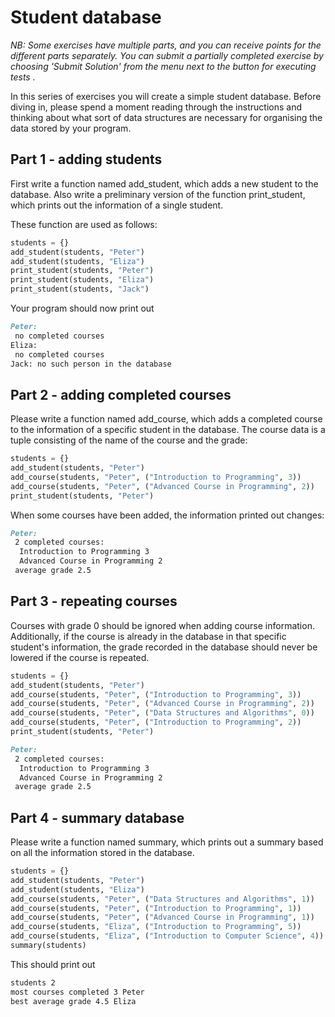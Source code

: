 
# Student database

*NB: Some exercises have multiple parts, and you can receive points for the different parts separately. You can submit a partially completed exercise by choosing 'Submit Solution' from the menu next to the button for executing tests .*

In this series of exercises you will create a simple student database. Before diving in, please spend a moment reading through the instructions and thinking about what sort of data structures are necessary for organising the data stored by your program.

## Part 1 - adding students

First write a function named add_student, which adds a new student to the database. Also write a preliminary version of the function print_student, which prints out the information of a single student.

These function are used as follows:

```python
students = {}
add_student(students, "Peter")
add_student(students, "Eliza")
print_student(students, "Peter")
print_student(students, "Eliza")
print_student(students, "Jack")
```

Your program should now print out

```markdown
Peter:
 no completed courses
Eliza:
 no completed courses
Jack: no such person in the database
```

## Part 2 - adding completed courses

Please write a function named add_course, which adds a completed course to the information of a specific student in the database. The course data is a tuple consisting of the name of the course and the grade:

```python
students = {}
add_student(students, "Peter")
add_course(students, "Peter", ("Introduction to Programming", 3))
add_course(students, "Peter", ("Advanced Course in Programming", 2))
print_student(students, "Peter")
```

When some courses have been added, the information printed out changes:

```markdown
Peter:
 2 completed courses:
  Introduction to Programming 3
  Advanced Course in Programming 2
 average grade 2.5
```

## Part 3 - repeating courses

Courses with grade 0 should be ignored when adding course information. Additionally, if the course is already in the database in that specific student's information, the grade recorded in the database should never be lowered if the course is repeated.

```python
students = {}
add_student(students, "Peter")
add_course(students, "Peter", ("Introduction to Programming", 3))
add_course(students, "Peter", ("Advanced Course in Programming", 2))
add_course(students, "Peter", ("Data Structures and Algorithms", 0))
add_course(students, "Peter", ("Introduction to Programming", 2))
print_student(students, "Peter")
```

```markdown
Peter:
 2 completed courses:
  Introduction to Programming 3
  Advanced Course in Programming 2
 average grade 2.5
```

## Part 4 - summary database

Please write a function named summary, which prints out a summary based on all the information stored in the database.

```python
students = {}
add_student(students, "Peter")
add_student(students, "Eliza")
add_course(students, "Peter", ("Data Structures and Algorithms", 1))
add_course(students, "Peter", ("Introduction to Programming", 1))
add_course(students, "Peter", ("Advanced Course in Programming", 1))
add_course(students, "Eliza", ("Introduction to Programming", 5))
add_course(students, "Eliza", ("Introduction to Computer Science", 4))
summary(students)
```

This should print out

```markdown
students 2
most courses completed 3 Peter
best average grade 4.5 Eliza
```
